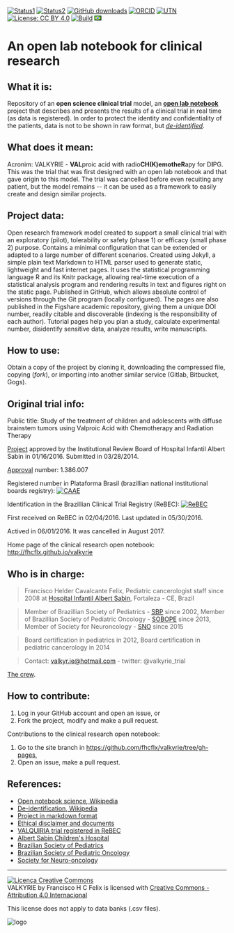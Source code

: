 ﻿[![Status1](https://img.shields.io/badge/Model:-active-green.svg)]()
[![Status2](https://img.shields.io/badge/Trial:-cancelled-red.svg)]()
[![GitHub downloads](https://img.shields.io/github/downloads/fhcflx/valkyrie/total.svg)](https://github.com/fhcflx/valkyrie/releases)
[![ORCID](https://img.shields.io/badge/ORCID-0000--0002--8398--0993-blue.svg)](http://orcid.org/0000-0002-8398-0993)
[![UTN](https://img.shields.io/badge/UTN-U1111--1179--2263-blue.svg)]()
[![License: CC BY 4.0](https://img.shields.io/badge/License-CC%20BY%204.0-lightgrey.svg)](https://creativecommons.org/licenses/by/4.0)
[![Build](https://img.shields.io/travis/fhcflx/valkyrie.svg)](https://travis-ci.org/fhcflx/valkyrie)
[![port](if_br_4577.png)](README.md)

# An open lab notebook for clinical research

## What it is:
Repository of an **open science clinical trial** model, an [**open lab notebook**](https://en.wikipedia.org/wiki/Open_notebook_science) project that describes and presents the results of a clinical trial in real time (as data is registered). In order to protect the identity and confidentiality of the patients, data is not to be shown in raw format, but [*de-identified*](https://en.wikipedia.org/wiki/De-identification).

## What does it mean:
Acronim: VALKYRIE - **VAL**proic acid with radio**CH(K)**emothe**R**apy for D**I**PG. This was the trial that was first designed with an open lab notebook and that gave origin to this model. The trial was cancelled before even recuiting any patient, but the model remains -- it can be used as a framework to easily create and design similar projects.

## Project data:
Open research framework model created to support a small clinical trial with an exploratory (pilot), tolerability or safety (phase 1) or efficacy (small phase 2) purpose. Contains a minimal configuration that can be extended or adapted to a large number of different scenarios. Created using Jekyll, a simple plain text Markdown to HTML parser used to generate static, lightweight and fast internet pages. It uses the statistical programming language R and its Knitr package, allowing real-time execution of a statistical analysis program and rendering results in text and figures right on the static page. Published in GitHub, which allows absolute control of versions through the Git program (locally configured). The pages are also published in the Figshare academic repository, giving them a unique DOI number, readily citable and discoverable (indexing is the responsibility of each author). Tutorial pages help you plan a study, calculate experimental number, disidentify sensitive data, analyze results, write manuscripts.

## How to use:
Obtain a copy of the project by cloning it, downloading the compressed file, copying (_fork_), or importing into another similar service (Gitlab, Bitbucket, Gogs).

## Original trial info:
Public title: Study of the treatment of children and adolescents with diffuse brainstem tumors using Valproic Acid with Chemotherapy and Radiation Therapy

[Project][proj] approved by the Institutional Review Board of Hospital Infantil Albert Sabin in 01/16/2016. Submitted in 03/28/2014.

[Approval][etica] number: 1.386.007

Registered number in Plataforma Brasil (brazillian national institutional boards registry): [![CAAE](https://img.shields.io/badge/CAAE-30166714.8.0000.5042-blue.svg)](http://plataformabrasil.saude.gov.br/login.jsf)

Identification in the Brazillian Clinical Trial Registry (ReBEC): [![ReBEC](https://img.shields.io/badge/ReBEC-RBR--7ygspd-blue.svg)][rebec]

First received on ReBEC in 02/04/2016. Last updated in 05/30/2016.

Actived in 06/01/2016. It was cancelled in August 2017.

Home page of the clinical research open notebook: http://fhcflx.github.io/valkyrie

## Who is in charge:
> Francisco Helder Cavalcante Felix,
> Pediatric cancerologist
> staff since 2008 at [Hospital Infantil Albert Sabin][hias], Fortaleza - CE, Brazil

> Member of Brazillian Society of Pediatrics - [SBP][sbp] since 2002,
> Member of Brazillian Society of Pediatric Oncology - [SOBOPE][sobope] since 2013,
> Member of Society for Neuroncology - [SNO][sno] since 2015

> Board certification in pediatrics in 2012,
> Board certification in pediatric cancerology in 2014

> Contact: valkyr.ie@hotmail.com - twitter: @valkyrie_trial

[The crew](crew/README.md).

## How to contribute:
1. Log in your GitHub account and open an issue, or
2. Fork the project, modify and make a pull request.

Contributions to the clinical research open notebook:
1. Go to the site branch in https://github.com/fhcflx/valkyrie/tree/gh-pages,
2. Open an issue, make a pull request.

## References:

- [Open notebook science, Wikipedia][open-lab]
- [De-identification, Wikipedia][desidentifica]
- [Project in markdown format][proj]
- [Ethical disclaimer and documents][etica]
- [VALQUIRIA trial registered in ReBEC][rebec]
- [Albert Sabin Children's Hospital][hias]
- [Brazilian Society of Pediatrics][sbp]
- [Brazilian Society of Pediatric Oncology][sobope]
- [Society for Neuro-oncology][sno]

---------------------------------
<a rel="license" href="http://creativecommons.org/licenses/by/4.0/"><img alt="Licença Creative Commons" style="border-width:0" src="https://i.creativecommons.org/l/by/4.0/88x31.png" /></a><br /><span xmlns:dct="http://purl.org/dc/terms/" href="http://purl.org/dc/dcmitype/Text" property="dct:title" rel="dct:type">VALKYRIE</span> by <span xmlns:cc="http://creativecommons.org/ns#" property="cc:attributionName">Francisco H C Felix</span> is licensed with <a rel="license" href="http://creativecommons.org/licenses/by-nc/4.0/">Creative Commons - Attribution 4.0 Internacional</a>

This license does not apply to data banks (.csv files).

![logo](https://github.com/fhcflx/valkyrie/blob/master/opennsSCI.png)

[open-lab]: https://en.wikipedia.org/wiki/Open_notebook_science
[desidentifica]: https://en.wikipedia.org/wiki/De-identification
[proj]: project/README.md
[etica]: ethics/README.md
[rebec]: http://www.ensaiosclinicos.gov.br/rg/RBR-7ygspd/
[hias]: http://www.hias.ce.gov.br
[sbp]: http://www.sbp.com.br
[sobope]: http://www.sobope.org.br
[sno]: http://soc-neuro-onc.org
